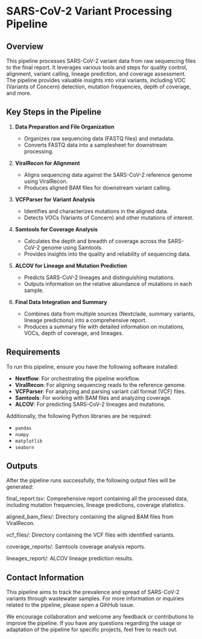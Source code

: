 # SARS-CoV-2 Variant Processing Pipeline

## Overview

This pipeline processes SARS-CoV-2 variant data from raw sequencing files to the final report. It leverages various tools and steps for quality control, alignment, variant calling, lineage prediction, and coverage assessment. The pipeline provides valuable insights into viral variants, including VOC (Variants of Concern) detection, mutation frequencies, depth of coverage, and more.

## Key Steps in the Pipeline

1. **Data Preparation and File Organization**
   - Organizes raw sequencing data (FASTQ files) and metadata.
   - Converts FASTQ data into a samplesheet for downstream processing.

2. **ViralRecon for Alignment**
   - Aligns sequencing data against the SARS-CoV-2 reference genome using ViralRecon.
   - Produces aligned BAM files for downstream variant calling.

3. **VCFParser for Variant Analysis**
   - Identifies and characterizes mutations in the aligned data.
   - Detects VOCs (Variants of Concern) and other mutations of interest.

4. **Samtools for Coverage Analysis**
   - Calculates the depth and breadth of coverage across the SARS-CoV-2 genome using Samtools.
   - Provides insights into the quality and reliability of sequencing data.

5. **ALCOV for Lineage and Mutation Prediction**
   - Predicts SARS-CoV-2 lineages and distinguishing mutations.
   - Outputs information on the relative abundance of mutations in each sample.

6. **Final Data Integration and Summary**
   - Combines data from multiple sources (Nextclade, summary variants, lineage predictions) into a comprehensive report.
   - Produces a summary file with detailed information on mutations, VOCs, depth of coverage, and lineages.

## Requirements

To run this pipeline, ensure you have the following software installed:

- **Nextflow**: For orchestrating the pipeline workflow.
- **ViralRecon**: For aligning sequencing reads to the reference genome.
- **VCFParser**: For analyzing and parsing variant call format (VCF) files.
- **Samtools**: For working with BAM files and analyzing coverage.
- **ALCOV**: For predicting SARS-CoV-2 lineages and mutations.

Additionally, the following Python libraries are be required:

- `pandas`
- `numpy`
- `matplotlib`
- `seaborn`

## Outputs
After the pipeline runs successfully, the following output files will be generated:

final_report.tsv: Comprehensive report containing all the processed data, including mutation frequencies, lineage predictions, coverage statistics.

aligned_bam_files/: Directory containing the aligned BAM files from ViralRecon.

vcf_files/: Directory containing the VCF files with identified variants.

coverage_reports/: Samtools coverage analysis reports.

lineages_report/: ALCOV lineage prediction results.

## Contact Information
This pipeline aims to track the prevalence and spread of SARS-CoV-2 variants through wastewater samples. For more information or inquiries related to the pipeline, please open a GihHub issue.


We encourage collaboration and welcome any feedback or contributions to improve the pipeline. If you have any questions regarding the usage or adaptation of the pipeline for specific projects, feel free to reach out.
<br>
<br>
